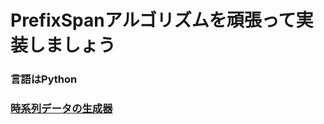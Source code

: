 # PrefixSpanアルゴリズムを頑張って実装しましょう

### 言語はPython

### [時系列データの生成器](https://github.com/zakimjz/IBMGenerator)


